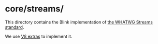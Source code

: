 # core/streams/

This directory contains the Blink implementation of [the WHATWG Streams standard][1].

We use [V8 extras][2] to implement it.

[1]: https://streams.spec.whatwg.org/
[2]: https://docs.google.com/document/d/1AT5-T0aHGp7Lt29vPWFr2-qG8r3l9CByyvKwEuA8Ec0
